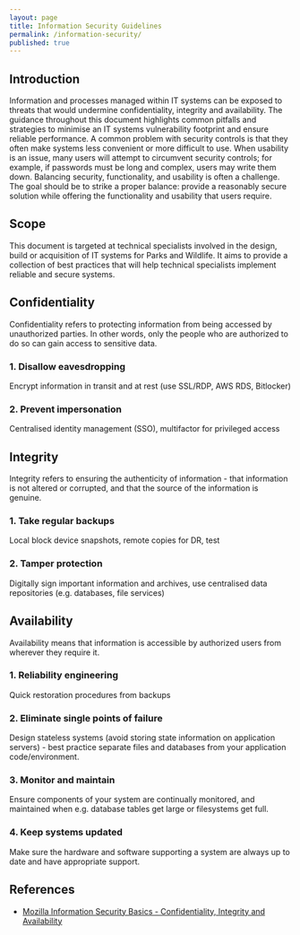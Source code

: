 ```yaml
---
layout: page
title: Information Security Guidelines
permalink: /information-security/
published: true
---
```


## Introduction

Information and processes managed within IT systems can be exposed to threats that would undermine confidentiality, integrity and availability. The guidance 
throughout this document highlights common pitfalls and strategies to minimise an IT systems vulnerability footprint and ensure reliable performance. 
A common problem with security controls is that they often make systems less convenient or more difficult to use.  When usability is an issue, 
many users will attempt to circumvent security controls; for example, if passwords must be long and complex, users may write them down. 
Balancing security, functionality, and usability is often a challenge.  The goal should be to strike a proper balance: provide a reasonably secure solution 
while offering the functionality and usability that users require.

## Scope

This document is targeted at technical specialists involved in the design, build or acquisition of IT systems for Parks and Wildlife. It aims to provide a 
collection of best practices that will help technical specialists implement reliable and secure systems.

## Confidentiality

Confidentiality refers to protecting information from being accessed by unauthorized parties. In other words, only the people who are authorized to do so can gain access to sensitive data.

### 1. Disallow eavesdropping

Encrypt information in transit and at rest (use SSL/RDP, AWS RDS, Bitlocker)

### 2. Prevent impersonation

Centralised identity management (SSO), multifactor for privileged access 

## Integrity

Integrity refers to ensuring the authenticity of information - that information is not altered or corrupted, and that the source of the information is genuine.

### 1. Take regular backups

Local block device snapshots, remote copies for DR, test

### 2. Tamper protection

Digitally sign important information and archives, use centralised data repositories (e.g. databases, file services)

## Availability

Availability means that information is accessible by authorized users from wherever they require it.

### 1. Reliability engineering

Quick restoration procedures from backups

### 2. Eliminate single points of failure

Design stateless systems (avoid storing state information on application servers) - best practice separate files and databases from your application code/environment.

### 3. Monitor and maintain

Ensure components of your system are continually monitored, and maintained when e.g. database tables get large or filesystems get full.

### 4. Keep systems updated

Make sure the hardware and software supporting a system are always up to date and have appropriate support.

## References

 * [Mozilla Information Security Basics - Confidentiality, Integrity and Availability](https://developer.mozilla.org/en-US/docs/Web/Security/Information_Security_Basics/Confidentiality,_Integrity,_and_Availability)
